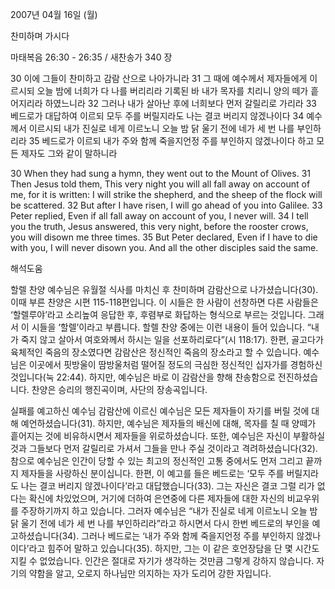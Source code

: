2007년 04월 16일 (월)

찬미하며 가시다



마태복음 26:30 - 26:35 / 새찬송가 340 장


30 이에 그들이 찬미하고 감람 산으로 나아가니라 
31 그 때에 예수께서 제자들에게 이르시되 오늘 밤에 너희가 다 나를 버리리라 기록된 바 내가 목자를 치리니 양의 떼가 흩어지리라 하였느니라 32 그러나 내가 살아난 후에 너희보다 먼저 갈릴리로 가리라 33 베드로가 대답하여 이르되 모두 주를 버릴지라도 나는 결코 버리지 않겠나이다 34 예수께서 이르시되 내가 진실로 네게 이르노니 오늘 밤 닭 울기 전에 네가 세 번 나를 부인하리라 35 베드로가 이르되 내가 주와 함께 죽을지언정 주를 부인하지 않겠나이다 하고 모든 제자도 그와 같이 말하니라  

30 When they had sung a hymn, they went out to the Mount of Olives. 
31 Then Jesus told them, This very night you will all fall away on account of me, for it is written: I will strike the shepherd, and the sheep of the flock will be scattered. 32 But after I have risen, I will go ahead of you into Galilee. 33 Peter replied, Even if all fall away on account of you, I never will. 34 I tell you the truth, Jesus answered, this very night, before the rooster crows, you will disown me three times. 35 But Peter declared, Even if I have to die with you, I will never disown you. And all the other disciples said the same.

해석도움





할렐 찬양  예수님은 유월절 식사를 마치신 후 찬미하며 감람산으로 나가셨습니다(30). 이때 부른 찬양은 시편 115-118편입니다. 이 시들은 한 사람이 선창하면 다른 사람들은 ‘할렐루야’라고 소리높여 응답한 후, 후렴부로 화답하는 형식으로 부르는 것입니다. 그래서 이 시들을 ‘할렐’이라고 부릅니다. 할렐 찬양 중에는 이런 내용이 들어 있습니다. “내가 죽지 않고 살아서 여호와께서 하시는 일을 선포하리로다”(시 118:17). 한편, 골고다가 육체적인 죽음의 장소였다면 감람산은 정신적인 죽음의 장소라고 할 수 있습니다. 예수님은 이곳에서 핏방울이 땀방울처럼 떨어질 정도의 극심한 정신적인 십자가를 경험하신 것입니다(눅 22:44). 하지만, 예수님은 바로 이 감람산을 향해 찬송함으로 전진하셨습니다. 찬양은 승리의 행진곡이며, 사단의 장송곡입니다.   

실패를 예고하신 예수님  감람산에 이르신 예수님은 모든 제자들이 자기를 버릴 것에 대해 예언하셨습니다(31). 하지만, 예수님은 제자들의 배신에 대해, 목자를 칠 때 양떼가 흩어지는 것에 비유하시면서 제자들을 위로하셨습니다. 또한, 예수님은 자신이 부활하실 것과 그들보다 먼저 갈릴리로 가셔서 그들을 만나 주실 것이라고 격려하셨습니다(32). 참으로 예수님은 인간이 당할 수 있는 최고의 정신적인 고통 중에서도 먼저 그리고 끝까지 제자들을 사랑하신 분이십니다. 한편, 이 예고를 들은 베드로는 ‘모두 주를 버릴지라도 나는 결코 버리지 않겠나이다’라고 대답했습니다(33). 그는 자신은 결코 그럴 리가 없다는 확신에 차있었으며, 거기에 더하여 은연중에 다른 제자들에 대한 자신의 비교우위를 주장하기까지 하고 있습니다. 그러자 예수님은 “내가 진실로 네게 이르노니 오늘 밤 닭 울기 전에 네가 세 번 나를 부인하리라”라고 하시면서 다시 한번 베드로의 부인을 예고하셨습니다(34). 그러나 베드로는 ‘내가 주와 함께 죽을지언정 주를 부인하지 않겠나이다’라고 힘주어 말하고 있습니다(35). 하지만, 그는 이 같은 호언장담을 단 몇 시간도 지킬 수 없었습니다. 인간은 절대로 자기가 생각하는 것만큼 그렇게 강하지 않습니다. 자기의 약함을 알고, 오로지 하나님만 의지하는 자가 도리어 강한 자입니다.
